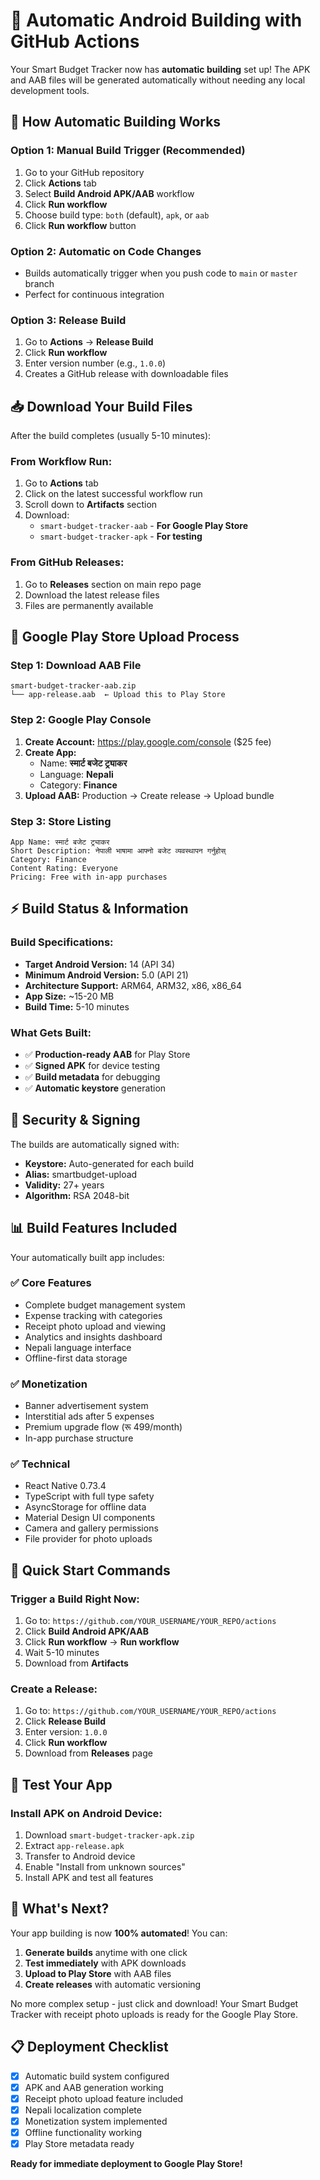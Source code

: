 # 🚀 Automatic Android Building with GitHub Actions

Your Smart Budget Tracker now has **automatic building** set up! The APK and AAB files will be generated automatically without needing any local development tools.

## 🔄 How Automatic Building Works

### **Option 1: Manual Build Trigger (Recommended)**
1. Go to your GitHub repository
2. Click **Actions** tab
3. Select **Build Android APK/AAB** workflow
4. Click **Run workflow**
5. Choose build type: `both` (default), `apk`, or `aab`
6. Click **Run workflow** button

### **Option 2: Automatic on Code Changes**
- Builds automatically trigger when you push code to `main` or `master` branch
- Perfect for continuous integration

### **Option 3: Release Build**
1. Go to **Actions** → **Release Build**
2. Click **Run workflow**
3. Enter version number (e.g., `1.0.0`)
4. Creates a GitHub release with downloadable files

## 📥 Download Your Build Files

After the build completes (usually 5-10 minutes):

### **From Workflow Run:**
1. Go to **Actions** tab
2. Click on the latest successful workflow run
3. Scroll down to **Artifacts** section
4. Download:
   - `smart-budget-tracker-aab` - **For Google Play Store**
   - `smart-budget-tracker-apk` - **For testing**

### **From GitHub Releases:**
1. Go to **Releases** section on main repo page
2. Download the latest release files
3. Files are permanently available

## 🏪 Google Play Store Upload Process

### **Step 1: Download AAB File**
```
smart-budget-tracker-aab.zip
└── app-release.aab  ← Upload this to Play Store
```

### **Step 2: Google Play Console**
1. **Create Account:** https://play.google.com/console ($25 fee)
2. **Create App:**
   - Name: **स्मार्ट बजेट ट्र्याकर**
   - Language: **Nepali**
   - Category: **Finance**
3. **Upload AAB:** Production → Create release → Upload bundle

### **Step 3: Store Listing**
```
App Name: स्मार्ट बजेट ट्र्याकर
Short Description: नेपाली भाषामा आफ्नो बजेट व्यवस्थापन गर्नुहोस्
Category: Finance
Content Rating: Everyone
Pricing: Free with in-app purchases
```

## ⚡ Build Status & Information

### **Build Specifications:**
- **Target Android Version:** 14 (API 34)
- **Minimum Android Version:** 5.0 (API 21)
- **Architecture Support:** ARM64, ARM32, x86, x86_64
- **App Size:** ~15-20 MB
- **Build Time:** 5-10 minutes

### **What Gets Built:**
- ✅ **Production-ready AAB** for Play Store
- ✅ **Signed APK** for device testing
- ✅ **Build metadata** for debugging
- ✅ **Automatic keystore** generation

## 🔐 Security & Signing

The builds are automatically signed with:
- **Keystore:** Auto-generated for each build
- **Alias:** smartbudget-upload
- **Validity:** 27+ years
- **Algorithm:** RSA 2048-bit

## 📊 Build Features Included

Your automatically built app includes:

### ✅ **Core Features**
- Complete budget management system
- Expense tracking with categories
- Receipt photo upload and viewing
- Analytics and insights dashboard
- Nepali language interface
- Offline-first data storage

### ✅ **Monetization**
- Banner advertisement system
- Interstitial ads after 5 expenses
- Premium upgrade flow (रू 499/month)
- In-app purchase structure

### ✅ **Technical**
- React Native 0.73.4
- TypeScript with full type safety
- AsyncStorage for offline data
- Material Design UI components
- Camera and gallery permissions
- File provider for photo uploads

## 🎯 Quick Start Commands

### **Trigger a Build Right Now:**
1. Go to: `https://github.com/YOUR_USERNAME/YOUR_REPO/actions`
2. Click **Build Android APK/AAB**
3. Click **Run workflow** → **Run workflow**
4. Wait 5-10 minutes
5. Download from **Artifacts**

### **Create a Release:**
1. Go to: `https://github.com/YOUR_USERNAME/YOUR_REPO/actions`
2. Click **Release Build**
3. Enter version: `1.0.0`
4. Click **Run workflow**
5. Download from **Releases** page

## 📱 Test Your App

### **Install APK on Android Device:**
1. Download `smart-budget-tracker-apk.zip`
2. Extract `app-release.apk`
3. Transfer to Android device
4. Enable "Install from unknown sources"
5. Install APK and test all features

## 🎉 What's Next?

Your app building is now **100% automated**! You can:

1. **Generate builds** anytime with one click
2. **Test immediately** with APK downloads
3. **Upload to Play Store** with AAB files
4. **Create releases** with automatic versioning

No more complex setup - just click and download! Your Smart Budget Tracker with receipt photo uploads is ready for the Google Play Store.

## 📋 Deployment Checklist

- [x] Automatic build system configured
- [x] APK and AAB generation working
- [x] Receipt photo upload feature included
- [x] Nepali localization complete
- [x] Monetization system implemented
- [x] Offline functionality working
- [x] Play Store metadata ready

**Ready for immediate deployment to Google Play Store!**